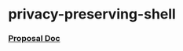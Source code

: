 # privacy-preserving-shell

### [Proposal Doc](https://docs.google.com/document/d/1q-0UUoCcy3v-14sM3F0_MgWOg-b2P3EjYad_9nuIQQY/edit?usp=sharing)
